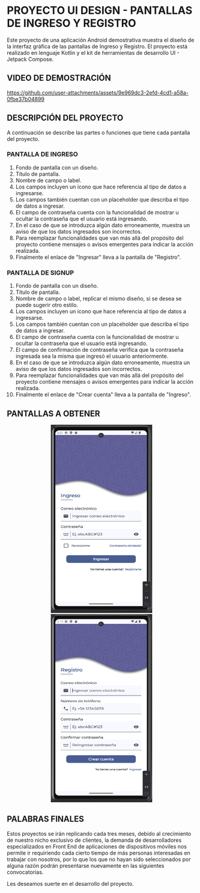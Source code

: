 # PROYECTO UI DESIGN - PANTALLAS DE INGRESO Y REGISTRO

Este proyecto de una aplicación Android demostrativa muestra el diseño de la interfaz gráfica de las pantallas de Ingreso y Registro. El proyecto está realizado en lenguaje Kotlin y el kit de herramientas de desarrollo UI - Jetpack Compose.

## VIDEO DE DEMOSTRACIÓN

https://github.com/user-attachments/assets/9e969dc3-2efd-4cd1-a58a-0fbe37b04899

## DESCRIPCIÓN DEL PROYECTO

A continuación se describe las partes o funciones que tiene cada pantalla del proyecto.

### PANTALLA DE INGRESO

1. Fondo de pantalla con un diseño.
2. Título de pantalla.
3. Nombre de campo o label.
4. Los campos incluyen un icono que hace referencia al tipo de datos a ingresarse.
5. Los campos también cuentan con un placeholder que describa el tipo de datos a ingresar.
6. El campo de contraseña cuenta con la funcionalidad de mostrar u ocultar la contraseña que el usuario está ingresando.
7. En el caso de que se introduzca algún dato erroneamente, muestra un aviso de que los datos ingresados son incorrectos.
8. Para reemplazar funcionalidades que van más allá del propósito del proyecto contiene mensajes o avisos emergentes para indicar la acción realizada.
9. Finalmente el enlace de "Ingresar" lleva a la pantalla de "Registro".

### PANTALLA DE SIGNUP

1. Fondo de pantalla con un diseño.
2. Título de pantalla.
3. Nombre de campo o label, replicar el mismo diseño, si se desea se puede sugerir otro estilo.
4. Los campos incluyen un icono que hace referencia al tipo de datos a ingresarse.
5. Los campos también cuentan con un placeholder que describa el tipo de datos a ingresar.
6. El campo de contraseña cuenta con la funcionalidad de mostrar u ocultar la contraseña que el usuario está ingresando.
7. El campo de confirmación de contraseña verifica que la contraseña ingresada sea la misma que ingresó el usuario anteriormente.
8. En el caso de que se introduzca algún dato erroneamente, muestra un aviso de que los datos ingresados son incorrectos.
9. Para reemplazar funcionalidades que van más allá del propósito del proyecto contiene mensajes o avisos emergentes para indicar la acción realizada.
10. Finalmente el enlace de "Crear cuenta" lleva a la pantalla de "Ingreso".

## PANTALLAS A OBTENER

<p align="center">
<img src="src/login.png" width="270" height="500"> <img src="src/signup.png" width="270" height="500">
</p>

## PALABRAS FINALES

Estos proyectos se irán replicando cada tres meses, debido al crecimiento de nuestro nicho exclusivo de clientes, la demanda de desarrolladores especializados en Front End de aplicaciones de dispositivos móviles nos permite ir requiriendo cada cierto tiempo de más personas interesadas en trabajar con nosotros, por lo que los que no hayan sido seleccionados por alguna razón podrán presentarse nuevamente en las siguientes convocatorias.

Les deseamos suerte en el desarrollo del proyecto.
